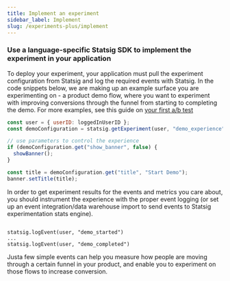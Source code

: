 ```yaml
---
title: Implement an experiment
sidebar_label: Implement
slug: /experiments-plus/implement
---
```

### Use a language-specific Statsig SDK to implement the experiment in your application

To deploy your experiment, your application must pull the experiment configuration from Statsig and log the required events with Statsig.  In the code snippets below, we are making up an example surface you are experimenting on - a product demo flow, where you want to experiment with improving conversions through the funnel from starting to completing the demo.  For more examples, see this guide on [your first a/b test](guides/abn-tests)


```js
const user = { userID: loggedInUserID };
const demoConfiguration = statsig.getExperiment(user, "demo_experience")

// use parameters to control the experience
if (demoConfiguration.get("show_banner", false) {
  showBanner();
}

const title = demoConfiguration.get("title", "Start Demo");
banner.setTitle(title);
```

In order to get experiment results for the events and metrics you care about, you should instrument the experience with the proper event logging (or set up an event integration/data warehouse import to send events to Statsig experimentation stats engine).

```

statsig.logEvent(user, "demo_started")
...
statsig.logEvent(user, "demo_completed")
```

Justa few simple events can help you measure how people are moving through a certain funnel in your product, and enable you to experiment on those flows to increase conversion.
